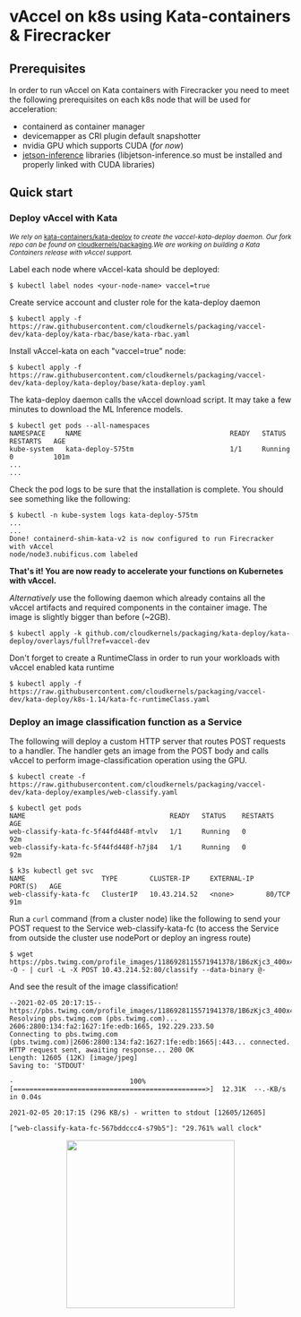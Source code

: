 # vAccel on k8s using Kata-containers & Firecracker

## Prerequisites

In order to run vAccel on Kata containers with Firecracker you need to meet the following prerequisites on each k8s node that will be used for acceleration:

- containerd as container manager
- devicemapper as CRI plugin default snapshotter
- nvidia GPU which supports CUDA (*for now*)
- [jetson-inference](https://github.com/dusty-nv/jetson-inference) libraries (libjetson-inference.so must be installed and properly linked with CUDA libraries)


## Quick start

### Deploy vAccel with Kata
<sup>*We rely on* [kata-containers/kata-deploy](https://github.com/kata-containers/packaging/tree/master/kata-deploy) *to create the vaccel-kata-deploy daemon. Our fork repo can be found on* [cloudkernels/packaging](https://github.com/cloudkernels/packaging/tree/vaccel-dev).*We are working on building a Kata Containers release with vAccel support.*</sup>

Label each node where vAccel-kata should be deployed:

```
$ kubectl label nodes <your-node-name> vaccel=true
```

Create service account and cluster role for the kata-deploy daemon
```
$ kubectl apply -f https://raw.githubusercontent.com/cloudkernels/packaging/vaccel-dev/kata-deploy/kata-rbac/base/kata-rbac.yaml
```

Install vAccel-kata on each "vaccel=true" node:
```
$ kubectl apply -f https://raw.githubusercontent.com/cloudkernels/packaging/vaccel-dev/kata-deploy/kata-deploy/base/kata-deploy.yaml 
```

The kata-deploy daemon calls the vAccel download script. It may take a few minutes to download the ML Inference models.

```
$ kubectl get pods --all-namespaces
NAMESPACE     NAME                                     READY   STATUS      RESTARTS   AGE
kube-system   kata-deploy-575tm                        1/1     Running     0          101m
...
...
```
Check the pod logs to be sure that the installation is complete. You should see something like the following:
```
$ kubectl -n kube-system logs kata-deploy-575tm
...
...
Done! containerd-shim-kata-v2 is now configured to run Firecracker with vAccel
node/node3.nubificus.com labeled
```
**That's it! You are now ready to accelerate your functions on Kubernetes with vAccel.**

*Alternatively* use the following daemon which already contains all the vAccel artifacts and required components in the container image. The image is slightly bigger than before (~2GB).

```
$ kubectl apply -k github.com/cloudkernels/packaging/kata-deploy/kata-deploy/overlays/full?ref=vaccel-dev
```

Don't forget to create a RuntimeClass in order to run your workloads with vAccel enabled kata runtime

```
$ kubectl apply -f https://raw.githubusercontent.com/cloudkernels/packaging/vaccel-dev/kata-deploy/k8s-1.14/kata-fc-runtimeClass.yaml
```

### Deploy an image classification function as a Service

The following will deploy a custom HTTP server that routes POST requests to a handler. The handler gets an image from the POST body and calls vAccel to perform image-classification operation using the GPU.

```
$ kubectl create -f https://raw.githubusercontent.com/cloudkernels/packaging/vaccel-dev/kata-deploy/examples/web-classify.yaml
```
```
$ kubectl get pods
NAME                                    READY   STATUS    RESTARTS   AGE
web-classify-kata-fc-5f44fd448f-mtvlv   1/1     Running   0          92m
web-classify-kata-fc-5f44fd448f-h7j84   1/1     Running   0          92m

$ k3s kubectl get svc                  
NAME                   TYPE        CLUSTER-IP     EXTERNAL-IP   PORT(S)   AGE
web-classify-kata-fc   ClusterIP   10.43.214.52   <none>        80/TCP    91m
```

Run a `curl` command (from a cluster node) like the following to send your POST request to the Service web-classify-kata-fc (to access the Service from outside the cluster use nodePort or deploy an ingress route)

```
$ wget https://pbs.twimg.com/profile_images/1186928115571941378/1B6zKjc3_400x400.jpg -O - | curl -L -X POST 10.43.214.52:80/classify --data-binary @-
```

And see the result of the image classification!
```
--2021-02-05 20:17:15--  https://pbs.twimg.com/profile_images/1186928115571941378/1B6zKjc3_400x400.jpg
Resolving pbs.twimg.com (pbs.twimg.com)... 2606:2800:134:fa2:1627:1fe:edb:1665, 192.229.233.50
Connecting to pbs.twimg.com (pbs.twimg.com)|2606:2800:134:fa2:1627:1fe:edb:1665|:443... connected.
HTTP request sent, awaiting response... 200 OK
Length: 12605 (12K) [image/jpeg]
Saving to: 'STDOUT'

-                             100%[================================================>]  12.31K  --.-KB/s    in 0.04s   

2021-02-05 20:17:15 (296 KB/s) - written to stdout [12605/12605]

["web-classify-kata-fc-567bddccc4-s79b5"]: "29.761% wall clock"
```

<p align="center">
  <img width="300" height="300" src="https://pbs.twimg.com/profile_images/1186928115571941378/1B6zKjc3_400x400.jpg">
</p>
